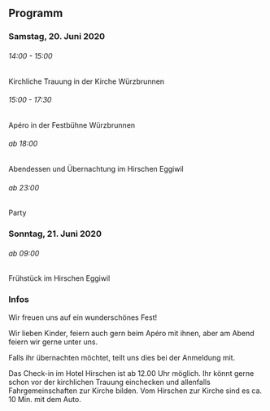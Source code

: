 ## Programm

### Samstag, 20. Juni 2020

###### 14:00 - 15:00

Kirchliche Trauung in der Kirche Würzbrunnen

###### 15:00 - 17:30

Apéro in der Festbühne Würzbrunnen

###### ab 18:00

Abendessen und Übernachtung im Hirschen Eggiwil

###### ab 23:00

Party

### Sonntag, 21. Juni 2020

###### ab 09:00

Frühstück im Hirschen Eggiwil

### Infos

Wir freuen uns auf ein wunderschönes Fest!

Wir lieben Kinder, feiern auch gern beim Apéro mit ihnen, aber am Abend feiern wir gerne unter uns.

Falls ihr übernachten möchtet, teilt uns dies bei der Anmeldung mit.

Das Check-in im Hotel Hirschen ist ab 12.00 Uhr möglich. Ihr könnt gerne schon vor der kirchlichen Trauung einchecken und allenfalls Fahrgemeinschaften zur Kirche bilden. Vom Hirschen zur Kirche sind es ca. 10 Min. mit dem Auto.
